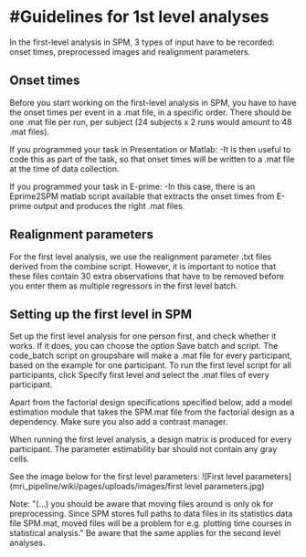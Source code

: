 #Guidelines for 1st level analyses
===============
In the first-level analysis in SPM, 3 types of input have to be recorded: onset times, preprocessed images and realignment parameters. 

## Onset times
Before you start working on the first-level analysis in SPM, you have to have the onset times per event in a .mat file, in a specific order. There should be one .mat file per run, per subject (24 subjects x 2 runs would amount to 48 .mat files).

If you programmed your task in Presentation or Matlab:
-It is then useful to code this as part of the task, so that onset times will be written to a .mat file at the time of data collection.

If you programmed your task in E-prime:
-In this case, there is an Eprime2SPM matlab script available that extracts the onset times from E-prime output and produces the right .mat files.

## Realignment parameters
For the first level analysis, we use the realignment parameter .txt files derived from the combine script. 
However, it is important to notice that these files contain 30 extra observations that have to be removed before you enter them as multiple regressors in the first level batch. 

## Setting up the first level in SPM
Set up the first level analysis for one person first, and check whether it works. If it does, you can choose the option Save batch and script. The code_batch script on groupshare will make a .mat file for every participant, based on the example for one participant. To run the first level script for all participants, click Specify first level and select the .mat files of every participant. 

Apart from the factorial design specifications specified below, add a model estimation module that takes the SPM.mat file from the factorial design as a dependency. Make sure you also add a contrast manager.

When running the first level analysis, a design matrix is produced for every participant. The parameter estimability bar should not contain any gray cells. 

See the image below for the first level parameters:
![First level parameters] (mri_pipeline/wiki/pages/uploads/images/first level parameters.jpg)

Note:
"(...) you should be aware that moving files around is only ok for
preprocessing. Since SPM stores full paths to data files in its
statistics data file SPM.mat, moved files will be a problem for e.g.
plotting time courses in statistical analysis."
Be aware that the same applies for the second level analyses.
